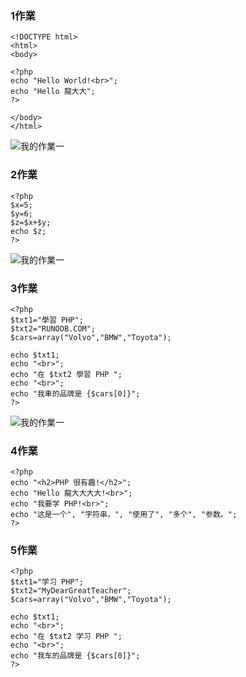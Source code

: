 ### 1作業
```
<!DOCTYPE html> 
<html> 
<body> 

<?php 
echo "Hello World!<br>"; 
echo "Hello 龍大大"; 
?> 

</body> 
</html>
```
![我的作業一](pic/ex1.png)

### 2作業
```
<?php
$x=5;
$y=6;
$z=$x+$y;
echo $z;
?>
```

![我的作業一](pic/ex1.png)


### 3作業
```
<?php
$txt1="學習 PHP";
$txt2="RUNOOB.COM";
$cars=array("Volvo","BMW","Toyota");
 
echo $txt1;
echo "<br>";
echo "在 $txt2 學習 PHP ";
echo "<br>";
echo "我車的品牌是 {$cars[0]}";
?>
```
![我的作業一](pic/ex1.png)

### 4作業
```
<?php
echo "<h2>PHP 很有趣!</h2>";
echo "Hello 龍大大大大!<br>";
echo "我要学 PHP!<br>";
echo "这是一个", "字符串，", "使用了", "多个", "参数。";
?>
```
### 5作業
```
<?php
$txt1="学习 PHP";
$txt2="MyDearGreatTeacher";
$cars=array("Volvo","BMW","Toyota");

echo $txt1;
echo "<br>";
echo "在 $txt2 学习 PHP ";
echo "<br>";
echo "我车的品牌是 {$cars[0]}";
?>
```
